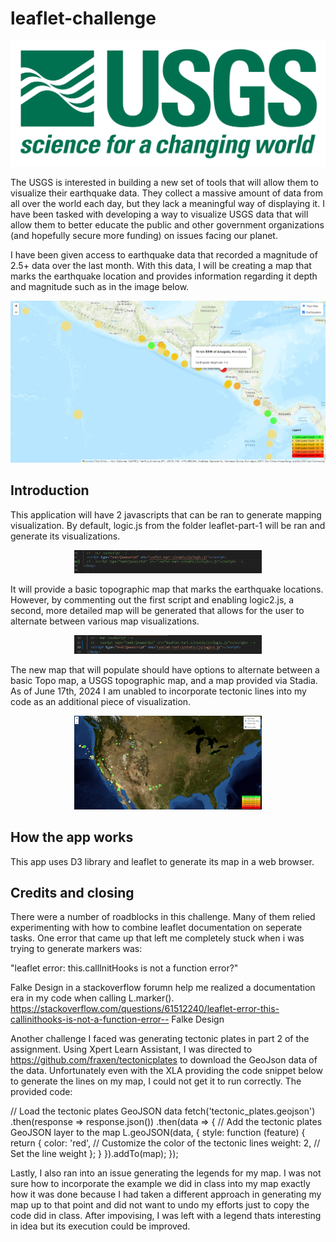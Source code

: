 # leaflet-challenge

<p align="center">
<img src="Images\1-Logo.png" width="900px">
</p>

The USGS is interested in building a new set of tools that will allow them to visualize their earthquake data. They collect a massive amount of data from all over the world each day, but they lack a meaningful way of displaying it. I have been tasked with developing a way to visualize USGS data that will allow them to better educate the public and other government organizations (and hopefully secure more funding) on issues facing our planet.

I have been given access to earthquake data that recorded a magnitude of 2.5+ data over the last month. With this data, I will be creating a map that marks the earthquake location and provides information regarding it depth and magnitude such as in the image below.

<p align="center">
<img src="Images\Map_demo.png" width="700px">
</p>

## Introduction
This application will have 2 javascripts that can be ran to generate mapping visualization. By default, logic.js from the folder leaflet-part-1 will be ran and generate its visualizations. 

<p align="center">
<img src="Images\leaflet_p1.png" width="300px">
</p>

It will provide a basic topographic map that marks the earthquake locations. However, by commenting out the first script and enabling logic2.js, a second, more detailed map will be generated that allows for the user to alternate between various map visualizations.

<p align="center">
<img src="Images\leaflet_p2.png" width="300px">
</p>

The new map that will populate should have options to alternate between a basic Topo map, a USGS topographic map, and a map provided via Stadia. As of June 17th, 2024 I am unabled to incorporate tectonic lines into my code as an additional piece of visualization.

<p align="center">
<img src="Images\part2_Map.png" width="300px">
</p>


## How the app works
This app uses D3 library and leaflet to generate its map in a web browser.


## Credits and closing
There were a number of roadblocks in this challenge. Many of them relied experimenting with how to combine leaflet documentation on seperate tasks. One error that came up that left me completely stuck when i was trying to generate markers was:

"leaflet error: this.callInitHooks is not a function error?"

Falke Design in a stackoverflow forumn help me realized a documentation era in my code when calling L.marker().
https://stackoverflow.com/questions/61512240/leaflet-error-this-callinithooks-is-not-a-function-error-- Falke Design

Another challenge I faced was generating tectonic plates in part 2 of the assignment. Using Xpert Learn Assistant, I was directed to https://github.com/fraxen/tectonicplates to download the GeoJson data of the data. Unfortunately even with the XLA providing the code snippet below to generate the lines on my map, I could not get it to run correctly. The provided code:

// Load the tectonic plates GeoJSON data
fetch('tectonic_plates.geojson')
  .then(response => response.json())
  .then(data => {
    // Add the tectonic plates GeoJSON layer to the map
    L.geoJSON(data, {
      style: function (feature) {
        return {
          color: 'red', // Customize the color of the tectonic lines
          weight: 2,    // Set the line weight
        };
      }
    }).addTo(map);
  });
  

Lastly, I also ran into an issue generating the legends for my map. I was not sure how to incorporate the example we did in class into my map exactly how it was done because I had taken a different approach in generating my map up to that point and did not want to undo my efforts just to copy the code did in class. After impovising, I was left with a legend thats interesting in idea but its execution could be improved.

